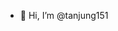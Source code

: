 - 👋 Hi, I’m @tanjung151

<!---
tanjung151/tanjung151 is a ✨ special ✨ repository because its `README.md` (this file) appears on your GitHub profile.
You can click the Preview link to take a look at your changes.
--->

